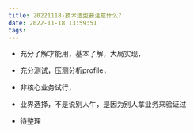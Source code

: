 ```yaml
---
title: 20221118-技术选型要注意什么?
date: 2022-11-18 13:59:51
tags:
---
```


+ 充分了解才能用，基本了解，大局实现，
+ 充分测试，压测分析profile，
+ 非核心业务试行，
+ 业界选择，不是说别人牛，是因为别人拿业务来验证过

+ 待整理